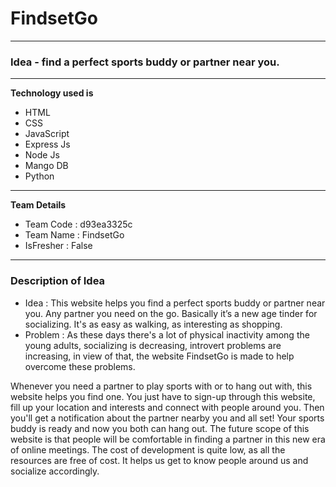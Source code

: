 # FindsetGo

---

### Idea - find a perfect sports buddy or partner near you. 

---

**Technology used is**
* HTML
* CSS
* JavaScript
* Express Js
* Node Js
* Mango DB
* Python

***

**Team Details**
* Team Code : d93ea3325c
* Team Name : FindsetGo
* IsFresher : False

***

### Description of Idea
* Idea : This website helps you find a perfect sports buddy or partner near you. Any partner you need on the go. Basically it’s a new age tinder for socializing. It's as easy as walking, as interesting as shopping.
* Problem : As these days there's a lot of physical inactivity among the young adults, socializing is decreasing, introvert problems are increasing, in view of that, the website FindsetGo is made to help overcome these problems. 

Whenever you need a partner to play sports with or to hang out with, this website helps you find one. You just have to sign-up through this website, fill up your location and interests and connect with people around you. Then you'll get a notification about the partner nearby you and all set! Your sports buddy is ready and now you both can hang out.
The future scope of this website is that people will be comfortable in finding a partner in this new era of online meetings. The cost of development is quite low, as all the resources are free of cost. It helps us get to know people around us and socialize accordingly.

